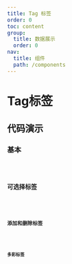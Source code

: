 ```yaml
---
title: Tag 标签
order: 0
toc: content
group:
  title: 数据展示
  order: 0
nav:
  title: 组件
  path: /components
---
```


# Tag标签

## 代码演示

### 基本

<code src="./demos/basic.tsx" />

### 可选择标签

<code src="./demos/checkable.tsx" />

### 添加和删除标签

<code src="./demos/operate.tsx" />

### 多彩标签

<code src="./demos/colors.tsx" />
